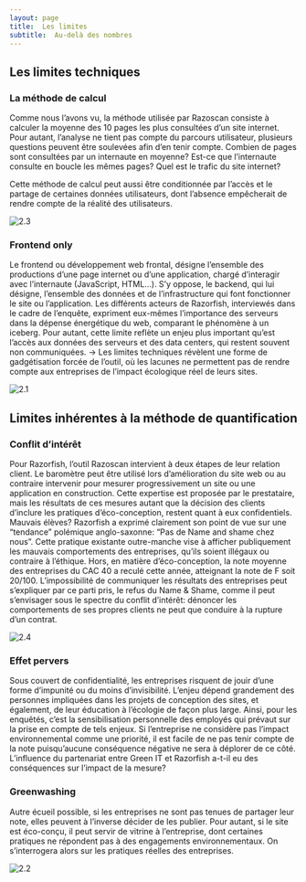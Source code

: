 ```yaml
---
layout: page
title:  Les limites
subtitle:  Au-delà des nombres
---
```

## Les limites techniques 

### La méthode de calcul

Comme nous l’avons vu, la méthode utilisée par Razoscan consiste à calculer la moyenne des 10 pages les plus consultées d’un site internet. Pour autant, l’analyse ne tient pas compte du parcours utilisateur, plusieurs questions peuvent être soulevées afin d’en tenir compte. 
Combien de pages sont consultées par un internaute en moyenne?
Est-ce que l’internaute consulte en boucle les mêmes pages?
Quel est le trafic du site internet?

Cette méthode de calcul peut aussi être conditionnée par l’accès et le partage de certaines données utilisateurs,  dont l’absence empêcherait de rendre compte de la réalité des utilisateurs.

![2.3](https://tinmarrr.github.io/photos/2.3.png)

### Frontend only

Le frontend ou développement web frontal, désigne l’ensemble des productions d’une page internet ou d’une application, chargé d’interagir avec l’internaute (JavaScript, HTML…). S’y oppose, le backend, qui lui désigne, l’ensemble des données et de l’infrastructure qui font fonctionner le site ou l’application. Les différents acteurs de Razorfish, interviewés dans le cadre de l’enquête, expriment eux-mêmes l’importance des serveurs dans la dépense énergétique du web, comparant le phénomène à un iceberg. Pour autant, cette limite reflète un enjeu plus important qu’est l’accès aux données des serveurs et des data centers, qui restent souvent non communiquées.
→ Les limites techniques révèlent une forme de gadgétisation forcée de l’outil, où les lacunes ne permettent pas de rendre compte aux entreprises de l’impact écologique réel de leurs sites. 

![2.1](https://tinmarrr.github.io/photos/2.1.png)



## Limites inhérentes à la méthode de quantification

### Conflit d’intérêt

Pour Razorfish, l’outil Razoscan intervient à deux étapes de leur relation client. Le baromètre peut être utilisé lors d’amélioration du site web ou au contraire intervenir pour mesurer progressivement un site ou une application en construction. Cette expertise est proposée par le prestataire, mais les résultats de ces mesures autant que la décision des clients d’inclure les pratiques d’éco-conception, restent quant à eux confidentiels. 
Mauvais élèves?
Razorfish a exprimé clairement son point de vue sur une “tendance” polémique anglo-saxonne: “Pas de Name and shame chez nous”. Cette pratique existante outre-manche vise à afficher publiquement les mauvais comportements des entreprises, qu’ils soient illégaux ou contraire à l’éthique. Hors, en matière d’éco-conception, la note moyenne des entreprises du CAC 40 a reculé cette année, atteignant la note de F soit 20/100.
L’impossibilité de communiquer les résultats des entreprises peut s’expliquer par ce parti pris, le refus du Name & Shame, comme il peut s’envisager sous le spectre du conflit d’intérêt: dénoncer les comportements de ses propres clients ne peut que conduire à la rupture d’un contrat. 

![2.4](https://tinmarrr.github.io/photos/2.4.png)

### Effet pervers

Sous couvert de confidentialité, les entreprises risquent de jouir d’une forme d’impunité ou du moins d’invisibilité. L’enjeu dépend grandement des personnes impliquées dans les projets de conception des sites, et également, de leur éducation à l’écologie de façon plus large. Ainsi, pour les enquêtés, c’est la sensibilisation personnelle des employés qui prévaut sur la prise en compte de tels enjeux.
Si l’entreprise ne considère pas l’impact environnemental comme une priorité, il est facile de ne pas tenir compte de la note puisqu’aucune conséquence négative ne sera à déplorer de ce côté. 
L’influence du partenariat entre Green IT et Razorfish a-t-il eu des conséquences sur l’impact de la mesure?

### Greenwashing

Autre écueil possible, si les entreprises ne sont pas tenues de partager leur note, elles peuvent à l’inverse décider de les publier. Pour autant, si le site est éco-conçu, il peut servir de vitrine à l’entreprise, dont certaines pratiques ne répondent pas à des engagements environnementaux. On s’interrogera alors sur les pratiques réelles des entreprises.

![2.2](https://tinmarrr.github.io/photos/2.2.png)
